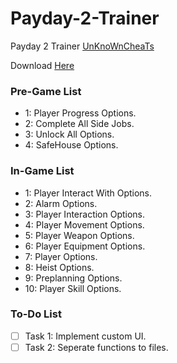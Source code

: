 # Payday-2-Trainer
Payday 2 Trainer
[UnKnoWnCheaTs](https://www.unknowncheats.me/forum/payday-2-a/607962-payday-2-trainer-lucifer.html)

Download
[Here](https://github.com/AntonisKazantzis/Payday-2-Trainer/releases/download/v1.4/Payday-2-Trainer-master.zip)

### Pre-Game List

- 1: Player Progress Options.
- 2: Complete All Side Jobs.
- 3: Unlock All Options.
- 4: SafeHouse Options.

### In-Game List

- 1: Player Interact With Options.
- 2: Alarm Options.
- 3: Player Interaction Options.
- 4: Player Movement Options.
- 5: Player Weapon Options.
- 6: Player Equipment Options.
- 7: Player Options.
- 8: Heist Options.
- 9: Preplanning Options.
- 10: Player Skill Options.

### To-Do List

- [ ] Task 1: Implement custom UI.
- [ ] Task 2: Seperate functions to files.